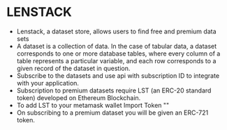 # LENSTACK

* Lenstack, a dataset store, allows users to find free and premium data sets
* A dataset is a collection of data. In the case of tabular data, a dataset corresponds to one or more database tables, 
where every column of a table represents a particular variable, and each row corresponds to a given record of the dataset in question.
* Subscribe to the datasets and use api with subscription ID to integrate with your application.
* Subscription to premium datasets require LST (an ERC-20 standard token) developed on Ethereum Blockchain.
* To add LST to your metamask wallet Import Token ""
* On subscribing to a premium dataset you will be given an ERC-721 token.